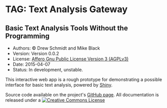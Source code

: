 # TAG: Text Analysis Gateway

## Basic Text Analysis Tools Without the Programming

* Authors: &copy; Drew Schmidt and Mike Black
* Version: Version 0.0.2
* License: [Affero Gnu Public License Version 3 (AGPLv3)](http://www.tldrlegal.com/l/AGPL3)
* Date: 2015-04-07
* Status: In development, unstable.

This interactive web app is a rough prototype for demonstrating
a possible interface for basic text analysis, powered by
[Shiny](http://www.rstudio.com/shiny/).


Source code available on the project's [GitHub page](https://github.com/XSEDEScienceGateways/textgateway).
All documentation is released under a <a href="http://creativecommons.org/licenses/by-sa/4.0/" target="_blank"><img alt="Creative Commons License" style="border-width:0" src="./images/cc.png"></a>

